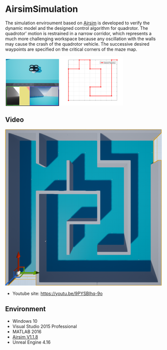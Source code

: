 # AirsimSimulation


The simulation enviroument based on [Airsim](https://github.com/Microsoft/AirSim) 
is developed to verify the dynamic model and the designed control algorithm for quadrotor.
The quadrotor' motion is restrained in a narrow corridor, which represents a much more challenging workspace because any oscillation with the walls may cause the crash of the quadrotor vehicle.
The successive desired waypoints are specified on the critical corners of the maze map.

<div style="float:center;border:solid 1px 000;margin:2px;">
<img src="./Plugins/UdpMatlabClient/Result/MazeMapQuadrotor.bmp"  width = "171" height = "151" />
<img src="./Plugins/UdpMatlabClient/Result/PathMaze.bmp" width = "202" height = "160" />
</div>



## Video
[![Watch the video](./Plugins/UdpMatlabClient/Result/MazeMap.bmp)](https://www.youtube.com/embed/9PYSBlhq-9o "Play")


* Youtube site: https://youtu.be/9PYSBlhq-9o



## Environment

* Windows 10
* Visual Studio 2015 Professional
* MATLAB 2016
* [Airsim V1.1.8](https://github.com/Microsoft/AirSim) 
* Unreal Engine 4.16
